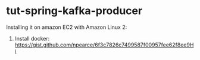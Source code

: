 # tut-spring-kafka-producer

Installing it on amazon EC2 with Amazon Linux 2:
1. Install docker: https://gist.github.com/npearce/6f3c7826c7499587f00957fee62f8ee9Hi

